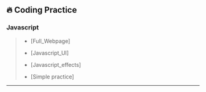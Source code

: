## 🔥 Coding Practice

### Javascript

<!-- > **ETC**-->
> * [Full_Webpage] 
> 
> * [Javascript_UI] 
> 
> * [Javascript_effects]
> 
> * [Simple practice]
> 
---
